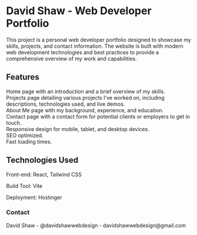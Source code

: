 <h1>David Shaw - Web Developer Portfolio</h1>
This project is a personal web developer portfolio designed to showcase my skills, projects, and contact information. The website is built with modern web development technologies and best practices to provide a comprehensive overview of my work and capabilities.

<h2>Features</h2>
Home page with an introduction and a brief overview of my skills.<br/>
Projects page detailing various projects I've worked on, including descriptions, technologies used, and live demos.<br/>
About Me page with my background, experience, and education.<br/>
Contact page with a contact form for potential clients or employers to get in touch.<br/>
Responsive design for mobile, tablet, and desktop devices.<br/>
SEO optimized.<br/>
Fast loading times.<br/>

<h2>Technologies Used</h2>
<p>Front-end: React, Tailwind CSS</p>
<p>Build Tool: Vite</p>
<p>Deployment: Hostinger</p>
<h3>Contact</h3>
David Shaw - @davidshawwebdesign - davidshawwebdesign@gmail.com
